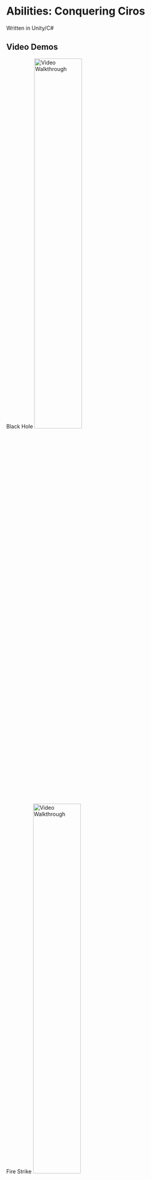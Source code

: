# Abilities: Conquering Ciros
Written in Unity/C#

## Video Demos

Black Hole
<img src='BlackHole.gif' title='Video Demo' width='50%' alt='Video Walkthrough' />

Fire Strike
<img src='FireStrike.gif' title='Video Demo' width='50%' alt='Video Walkthrough' />

Mine Dropper
<img src='MineDropper.gif' title='Video Demo' width='50%' alt='Video Walkthrough' />

GIFs created with [LiceCap](http://www.cockos.com/licecap/).


